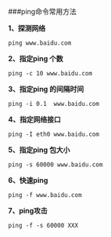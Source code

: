 ###ping命令常用方法

**1、探测网络**

    ping www.baidu.com

**2、指定ping 个数**

    ping -c 10 www.baidu.com

**3、指定ping 的间隔时间**

    ping -i 0.1  www.baidu.com

**4、指定网络接口**

    ping -I eth0 www.baidu.com
    
**5、指定ping 包大小**
    
    ping -s 60000 www.baidu.com

**6、快速ping**

    ping -f www.baidu.com
    
**7、ping攻击**

    ping -f -s 60000 XXX
    
    